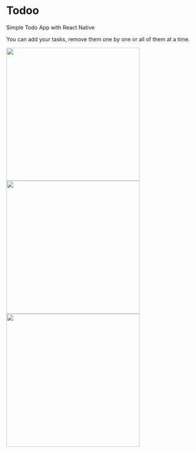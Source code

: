 # Todoo
 Simple Todo App with React Native

 You can add your tasks, remove them one by one or all of them at a time.

 
<img src="Screenshot_1710548254.png" height="350">
<img src="Screenshot_1710548298.png" height="350">
<img src="Screenshot_1710548303.png" height="350">


